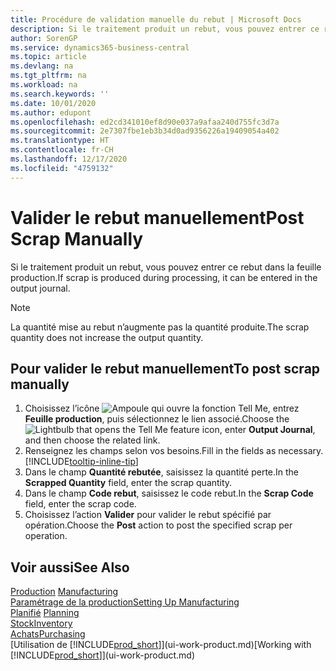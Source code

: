 ```yaml
---
title: Procédure de validation manuelle du rebut | Microsoft Docs
description: Si le traitement produit un rebut, vous pouvez entrer ce rebut dans la feuille production. Remarquez que la quantité perte n’augmente pas la quantité produite.
author: SorenGP
ms.service: dynamics365-business-central
ms.topic: article
ms.devlang: na
ms.tgt_pltfrm: na
ms.workload: na
ms.search.keywords: ''
ms.date: 10/01/2020
ms.author: edupont
ms.openlocfilehash: ed2cd341010ef8d90e037a9afaa240d755fc3d7a
ms.sourcegitcommit: 2e7307fbe1eb3b34d0ad9356226a19409054a402
ms.translationtype: HT
ms.contentlocale: fr-CH
ms.lasthandoff: 12/17/2020
ms.locfileid: "4759132"
---
```

# <a name="post-scrap-manually"></a><span data-ttu-id="415ca-104">Valider le rebut manuellement</span><span class="sxs-lookup"><span data-stu-id="415ca-104">Post Scrap Manually</span></span>
<span data-ttu-id="415ca-105">Si le traitement produit un rebut, vous pouvez entrer ce rebut dans la feuille production.</span><span class="sxs-lookup"><span data-stu-id="415ca-105">If scrap is produced during processing, it can be entered in the output journal.</span></span> 

> [!NOTE]
> <span data-ttu-id="415ca-106">La quantité mise au rebut n’augmente pas la quantité produite.</span><span class="sxs-lookup"><span data-stu-id="415ca-106">The scrap quantity does not increase the output quantity.</span></span>  

## <a name="to-post-scrap-manually"></a><span data-ttu-id="415ca-107">Pour valider le rebut manuellement</span><span class="sxs-lookup"><span data-stu-id="415ca-107">To post scrap manually</span></span>  
1. <span data-ttu-id="415ca-108">Choisissez l’icône ![Ampoule qui ouvre la fonction Tell Me](media/ui-search/search_small.png "Dites-moi ce que vous voulez faire"), entrez **Feuille production**, puis sélectionnez le lien associé.</span><span class="sxs-lookup"><span data-stu-id="415ca-108">Choose the ![Lightbulb that opens the Tell Me feature](media/ui-search/search_small.png "Tell me what you want to do") icon, enter **Output Journal**, and then choose the related link.</span></span>  
2. <span data-ttu-id="415ca-109">Renseignez les champs selon vos besoins.</span><span class="sxs-lookup"><span data-stu-id="415ca-109">Fill in the fields as necessary.</span></span> [!INCLUDE[tooltip-inline-tip](includes/tooltip-inline-tip_md.md)]  
3. <span data-ttu-id="415ca-110">Dans le champ **Quantité rebutée**, saisissez la quantité perte.</span><span class="sxs-lookup"><span data-stu-id="415ca-110">In the **Scrapped Quantity** field, enter the scrap quantity.</span></span>  
4. <span data-ttu-id="415ca-111">Dans le champ **Code rebut**, saisissez le code rebut.</span><span class="sxs-lookup"><span data-stu-id="415ca-111">In the **Scrap Code** field, enter the scrap code.</span></span>  
5. <span data-ttu-id="415ca-112">Choisissez l’action **Valider** pour valider le rebut spécifié par opération.</span><span class="sxs-lookup"><span data-stu-id="415ca-112">Choose the **Post** action to post the specified scrap per operation.</span></span>  

## <a name="see-also"></a><span data-ttu-id="415ca-113">Voir aussi</span><span class="sxs-lookup"><span data-stu-id="415ca-113">See Also</span></span>  
<span data-ttu-id="415ca-114">[Production](production-manage-manufacturing.md)  </span><span class="sxs-lookup"><span data-stu-id="415ca-114">[Manufacturing](production-manage-manufacturing.md)  </span></span>  
[<span data-ttu-id="415ca-115">Paramétrage de la production</span><span class="sxs-lookup"><span data-stu-id="415ca-115">Setting Up Manufacturing</span></span>](production-configure-production-processes.md)  
<span data-ttu-id="415ca-116">[Planifié](production-planning.md)    </span><span class="sxs-lookup"><span data-stu-id="415ca-116">[Planning](production-planning.md)    </span></span>  
[<span data-ttu-id="415ca-117">Stock</span><span class="sxs-lookup"><span data-stu-id="415ca-117">Inventory</span></span>](inventory-manage-inventory.md)  
[<span data-ttu-id="415ca-118">Achats</span><span class="sxs-lookup"><span data-stu-id="415ca-118">Purchasing</span></span>](purchasing-manage-purchasing.md)  
<span data-ttu-id="415ca-119">[Utilisation de [!INCLUDE[prod_short](includes/prod_short.md)]](ui-work-product.md)</span><span class="sxs-lookup"><span data-stu-id="415ca-119">[Working with [!INCLUDE[prod_short](includes/prod_short.md)]](ui-work-product.md)</span></span>

